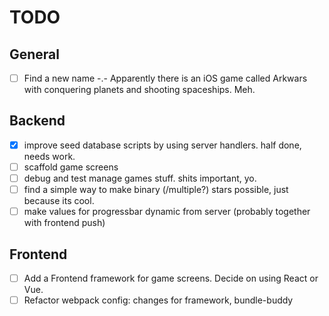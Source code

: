 # TODO

## General

- [ ] Find a new name -.- Apparently there is an iOS game called Arkwars with conquering planets and shooting spaceships. Meh.

## Backend
- [x] improve seed database scripts by using server handlers. half done, needs work.
- [ ] scaffold game screens
- [ ] debug and test manage games stuff. shits important, yo.
- [ ] find a simple way to make binary (/multiple?) stars possible, just because its cool.
- [ ] make values for progressbar dynamic from server (probably together with frontend push)

## Frontend

- [ ] Add a Frontend framework for game screens. Decide on using React or Vue.
- [ ] Refactor webpack config: changes for framework, bundle-buddy
